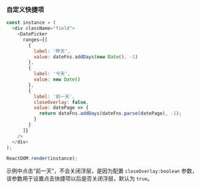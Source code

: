 ### 自定义快捷项

<!--start-code-->

```js
const instance = (
  <div className="field">
    <DatePicker
      ranges={[
        {
          label: '昨天',
          value: dateFns.addDays(new Date(), -1)
        },
        {
          label: '今天',
          value: new Date()
        },
        {
          label: '前一天',
          closeOverlay: false,
          value: datePage => {
            return dateFns.addDays(dateFns.parse(datePage), -1);
          }
        }
      ]}
    />
  </div>
);

ReactDOM.render(instance);
```

<!--end-code-->

示例中点击“前一天”，不会关闭浮层，是因为配置 `closeOverlay:boolean` 参数，该参数用于设置点击快捷项以后是否关闭浮层，默认为 `true`。

